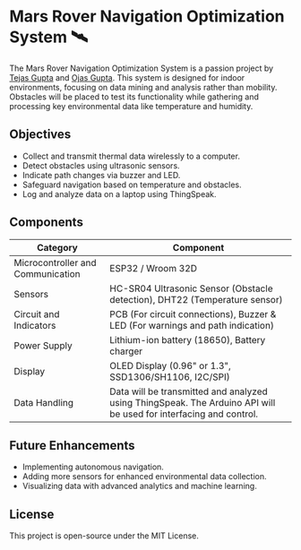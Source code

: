 # Mars Rover Navigation Optimization System 🛰

The Mars Rover Navigation Optimization System is a passion project by [Tejas Gupta](https://github.com/multiverseweb) and [Ojas Gupta](https://github.com/ojas-git). This system is designed for indoor environments, focusing on data mining and analysis rather than mobility. Obstacles will be placed to test its functionality while gathering and processing key environmental data like temperature and humidity.

## Objectives

- Collect and transmit thermal data wirelessly to a computer.
- Detect obstacles using ultrasonic sensors.
- Indicate path changes via buzzer and LED.
- Safeguard navigation based on temperature and obstacles.
- Log and analyze data on a laptop using ThingSpeak.

## Components

| Category | Component |
|-|-|
| Microcontroller and Communication |ESP32 / Wroom 32D |
| Sensors | HC-SR04 Ultrasonic Sensor (Obstacle detection), DHT22 (Temperature sensor) |
| Circuit and Indicators | PCB (For circuit connections), Buzzer & LED (For warnings and path indication) |
| Power Supply | Lithium-ion battery (18650), Battery charger |
| Display | OLED Display (0.96" or 1.3", SSD1306/SH1106, I2C/SPI) |
| Data Handling | Data will be transmitted and analyzed using ThingSpeak. The Arduino API will be used for interfacing and control. |

## Future Enhancements

- Implementing autonomous navigation.
- Adding more sensors for enhanced environmental data collection.
- Visualizing data with advanced analytics and machine learning.

## License

This project is open-source under the MIT License.

